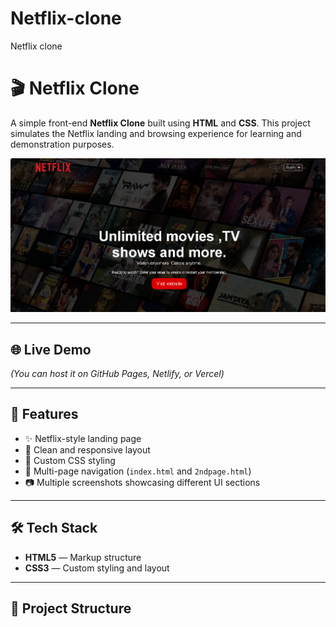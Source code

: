 # Netflix-clone
Netflix clone
# 🎬 Netflix Clone

A simple front-end **Netflix Clone** built using **HTML** and **CSS**. This project simulates the Netflix landing and browsing experience for learning and demonstration purposes.

![Screenshot](./Screenshot%201.png)

---

## 🌐 Live Demo
 
*(You can host it on GitHub Pages, Netlify, or Vercel)*

---

## 🚀 Features

- ✨ Netflix-style landing page
- 📄 Clean and responsive layout
- 🎨 Custom CSS styling
- 🔄 Multi-page navigation (`index.html` and `2ndpage.html`)
- 📷 Multiple screenshots showcasing different UI sections

---

## 🛠️ Tech Stack

- **HTML5** — Markup structure
- **CSS3** — Custom styling and layout

---

## 📁 Project Structure
